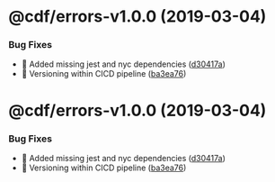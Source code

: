 # @cdf/errors-v1.0.0 (2019-03-04)


### Bug Fixes

* 🐛 Added missing jest and nyc dependencies ([d30417a](https://git-codecommit.us-west-2.amazonaws.com/v1/repos/cdf-core/commit/d30417a))
* 🐛 Versioning within CICD pipeline ([ba3ea76](https://git-codecommit.us-west-2.amazonaws.com/v1/repos/cdf-core/commit/ba3ea76))

# @cdf/errors-v1.0.0 (2019-03-04)


### Bug Fixes

* 🐛 Added missing jest and nyc dependencies ([d30417a](https://git-codecommit.us-west-2.amazonaws.com/v1/repos/cdf-core/commit/d30417a))
* 🐛 Versioning within CICD pipeline ([ba3ea76](https://git-codecommit.us-west-2.amazonaws.com/v1/repos/cdf-core/commit/ba3ea76))
